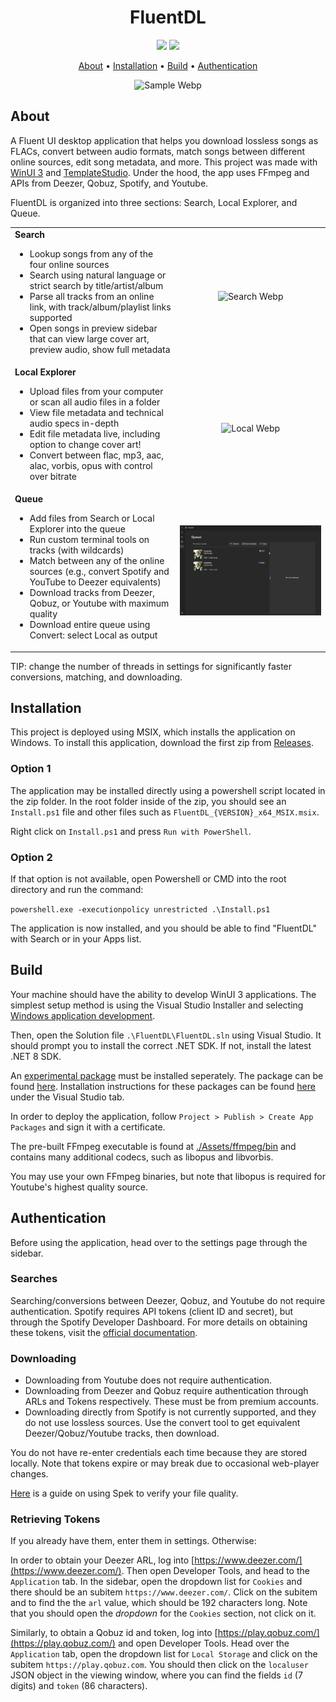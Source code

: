 <h1 align="center">
  FluentDL
</h1>

<p align="center">
  <a href="https://github.com/derekyang2/fluentdl/releases/latest"><img src="https://img.shields.io/github/v/release/derekyang2/fluentdl"></a>
  <a href="https://github.com/derekyang2/fluentdl/releases"><img src="https://img.shields.io/github/downloads/derekyang2/fluentdl/total?logo=github">
</p>

<p align="center">
  <a href="#about">About</a> •
  <a href="#installation">Installation</a> •
  <a href="#build">Build</a> •
   <a href="#authentication">Authentication</a>
</p>

<p align="center">
  <img src="./SampleGifs/FluentDL_demo.webp" alt="Sample Webp" />
</p>

## About
A Fluent UI desktop application that helps you download lossless songs as FLACs, convert between audio formats, match songs between different online sources, edit song metadata, and more. This project was made with [WinUI 3](https://github.com/microsoft/microsoft-ui-xaml) and [TemplateStudio](https://github.com/microsoft/TemplateStudio). Under the hood, the app uses FFmpeg and APIs from Deezer, Qobuz, Spotify, and Youtube.

FluentDL is organized into three sections: Search, Local Explorer, and Queue.

<table>
  <tr>
    <td valign="top">
      <strong>Search</strong>
      <ul>
        <li>Lookup songs from any of the four online sources</li>
        <li>Search using natural language or strict search by title/artist/album</li>
        <li>Parse all tracks from an online link, with track/album/playlist links supported</li>
        <li>Open songs in preview sidebar that can view large cover art, preview audio, show full metadata</li>
      </ul>
    </td>
    <td>
      <p align="center"><img src="./SampleGifs/search_page.webp" alt="Search Webp"/></p>
    </td>
  </tr>
  <tr>
    <td valign="top">
      <strong>Local Explorer</strong>
      <ul>
        <li>Upload files from your computer or scan all audio files in a folder</li>
        <li>View file metadata and technical audio specs in-depth</li>
        <li>Edit file metadata live, including option to change cover art!</li>
        <li>Convert between flac, mp3, aac, alac, vorbis, opus with control over bitrate</li>
      </ul>
    </td>
    <td>
      <p align="center"><img src="./SampleGifs/local_page.webp" alt="Local Webp"/></p>
    </td>
  </tr>
  <tr>
    <td valign="top">
      <strong>Queue</strong>
      <ul>
        <li>Add files from Search or Local Explorer into the queue</li>
        <li>Run custom terminal tools on tracks (with wildcards)</li>
        <li>Match between any of the online sources (e.g., convert Spotify and YouTube to Deezer equivalents)</li>
        <li>Download tracks from Deezer, Qobuz, or Youtube with maximum quality</li>
        <li>Download entire queue using Convert: select Local as output</li>
      </ul>
    </td>
    <td>
      <p align="center"><img src="./SampleGifs/queue_page.webp" alt="Queue Webp"/></p>
    </td>
  </tr>
</table>

TIP: change the number of threads in settings for significantly faster conversions, matching, and downloading.

## Installation 
This project is deployed using MSIX, which installs the application on Windows. To install this application, download the first zip from [Releases](https://github.com/DerekYang2/FluentDL/releases).

### Option 1
The application may be installed directly using a powershell script located in the zip folder. In the root folder inside of the zip, you should see an `Install.ps1` file and other files such as `FluentDL_{VERSION}_x64_MSIX.msix`. 

Right click on `Install.ps1` and press `Run with PowerShell`.

### Option 2

If that option is not available, open Powershell or CMD into the root directory and run the command:

```powershell.exe -executionpolicy unrestricted .\Install.ps1```

The application is now installed, and you should be able to find "FluentDL" with Search or in your Apps list.

## Build

Your machine should have the ability to develop WinUI 3 applications. The simplest setup method is using the Visual Studio Installer and selecting [Windows application development](https://devblogs.microsoft.com/visualstudio/dive-into-native-windows-development-with-new-winui-workload-and-template-improvements/).

Then, open the Solution file `.\FluentDL\FluentDL.sln` using Visual Studio. It should prompt you to install the correct .NET SDK. If not, install the latest .NET 8 SDK.  

An [experimental package](https://github.com/CommunityToolkit/Labs-Windows/issues/426) must be installed seperately. The package can be found [here](https://dev.azure.com/dotnet/CommunityToolkit/_artifacts/feed/CommunityToolkit-Labs/NuGet/CommunityToolkit.Labs.WinUI.MarqueeText/overview/0.1.250103-build.1988). Installation instructions for these packages can be found [here](https://dev.azure.com/dotnet/CommunityToolkit/_artifacts/feed/CommunityToolkit-Labs/connect) under the Visual Studio tab. 

In order to deploy the application, follow `Project > Publish > Create App Packages` and sign it with a certificate. 

The pre-built FFmpeg executable is found at [./Assets/ffmpeg/bin](https://github.com/DerekYang2/FluentDL/tree/master/Assets/ffmpeg/bin) and contains many additional codecs, such as libopus and libvorbis. 
 
You may use your own FFmpeg binaries, but note that libopus is required for Youtube's highest quality source.

## Authentication

Before using the application, head over to the settings page through the sidebar. 

### Searches
Searching/conversions between Deezer, Qobuz, and Youtube do not require authentication.
Spotify requires API tokens (client ID and secret), but through the Spotify Developer Dashboard. For more details on obtaining these tokens, visit the [official documentation](https://developer.spotify.com/documentation/web-api/tutorials/getting-started). 

### Downloading
- Downloading from Youtube does not require authentication.
- Downloading from Deezer and Qobuz require authentication through ARLs and Tokens respectively. These must be from premium accounts.
- Downloading directly from Spotify is not currently supported, and they do not use lossless sources. Use the convert tool to get equivalent Deezer/Qobuz/Youtube tracks, then download.
 
You do not have re-enter credentials each time because they are stored locally. Note that tokens expire or may break due to occasional web-player changes. 

[Here](https://erikstechcorner.com/2020/09/how-to-check-if-your-flac-files-are-really-lossless/) is a guide on using Spek to verify your file quality.

### Retrieving Tokens
If you already have them, enter them in settings. Otherwise:

In order to obtain your Deezer ARL, log into [https://www.deezer.com/](https://www.deezer.com/). Then open Developer Tools, and head to the `Application` tab. In the sidebar, open the dropdown list for `Cookies` and there should be an subitem `https://www.deezer.com/`. Click on the subitem and to find the the `arl` value, which should be 192 characters long. Note that you should open the _dropdown_ for the `Cookies` section, not click on it.

Similarly, to obtain a Qobuz id and token, log into [https://play.qobuz.com/](https://play.qobuz.com/) and open Developer Tools. Head over the `Application` tab, open the dropdown list for `Local Storage` and click on the subitem `https://play.qobuz.com`. You should then click on the `localuser` JSON object in the viewing window, where you can find the fields `id` (7 digits) and `token` (86 characters). 
